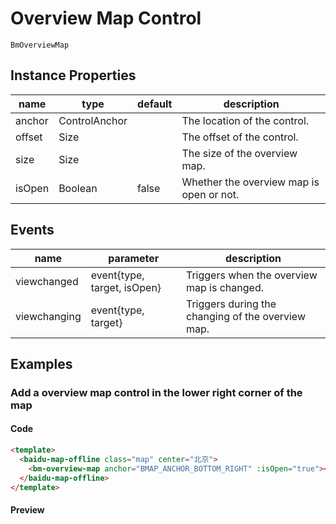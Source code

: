 # Overview Map Control

`BmOverviewMap`

## Instance Properties

|name|type|default|description|
|------|-----|-----|----|
|anchor|ControlAnchor||The location of the control.|
|offset|Size||The offset of the control.|
|size|Size||The size of the overview map.|
|isOpen|Boolean|false|Whether the overview map is open or not.|

## Events
|name|parameter|description|
|------|-----|----|
|viewchanged|event{type, target, isOpen}|Triggers when the overview map is changed.|
|viewchanging|event{type, target}|Triggers during the changing of the overview map.|

## Examples

### Add a overview map control in the lower right corner of the map

#### Code

```html
<template>
  <baidu-map-offline class="map" center="北京">
    <bm-overview-map anchor="BMAP_ANCHOR_BOTTOM_RIGHT" :isOpen="true"></bm-overview-map>
  </baidu-map-offline>
</template>
```

#### Preview

<doc-preview>
  <baidu-map-offline class="map" center="北京">
    <bm-overview-map anchor="BMAP_ANCHOR_BOTTOM_RIGHT" :isOpen="true"></bm-overview-map>
  </baidu-map-offline>
</doc-preview>
